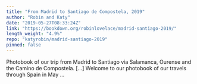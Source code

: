 ```yaml
---
title: "From Madrid to Santiago de Compostela, 2019"
author: "Robin and Katy"
date: "2019-05-27T08:33:24Z"
link: "https://bookdown.org/robinlovelace/madrid-santiago-2019/"
length_weight: "4.9%"
repo: "katyrobin/madrid-santiago-2019"
pinned: false
---
```


Photobook of our trip from Madrid to Santiago via Salamanca, Ourense and the Camino de Compostela. [...] Welcome to our photobook of our travels through Spain in May ...
